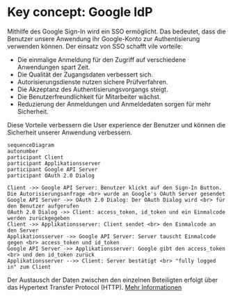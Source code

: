 # Key concept: Google IdP  
Mithilfe des Google Sign-In wird ein SSO ermöglicht. Das bedeutet, dass die Benutzer unsere Anwendung ihr Google-Konto zur Authentisierung verwenden können. Der einsatz von SSO schafft vile vorteile:

- Die einmalige Anmeldung für den Zugriff auf verschiedene Anwendungen spart Zeit.
- Die Qualität der Zugangsdaten verbessert sich.
- Autorisierungsdienste nutzen sichere Prüfverfahren.
- Die Akzeptanz des Authentisierungsvorgangs steigt.
- Die Benutzerfreundlichkeit für Mitarbeiter wächst.
- Reduzierung der Anmeldungen und Anmeldedaten sorgen für mehr Sicherheit.

Diese Vorteile verbessern die User experience der Benutzer und können die Sicherheit unserer Anwendung verbessern.

```mermaid
sequenceDiagram
autonumber
participant Client
participant Applikationsserver
participant Google API Server
participant OAuth 2.0 Dialog

Client ->> Google API Server: Benutzer klickt auf den Sign-In Button. Die Autorisierungsanfrage <br> wurde an Google's OAuth Server gesendet
Google API Server ->> OAuth 2.0 Dialog: Der OAuth Dialog wird <br> für den Benutzer aufgerufen
OAuth 2.0 Dialog ->> Client: access_token, id_token und ein Einmalcode werden zurückgegeben
Client ->> Applikationsserver: Client sendet <br> den Einmalcode an den Server
Applikationsserver ->> Google API Server: Server tauscht Einmalcode gegen <br> access_token und id_token 
Google API Server ->> Applikationsserver: Google gibt den access_token <br> und den id_token zurück
Applikationsserver -->> Client: Server bestätigt <br> "fully logged in" zum Client
```

Der Austausch der Daten zwischen den einzelnen Beteiligten erfolgt über das Hypertext Transfer Protocol (HTTP).  [Mehr Informationen](https://developers.google.com/identity/sign-in/web/server-side-flow)